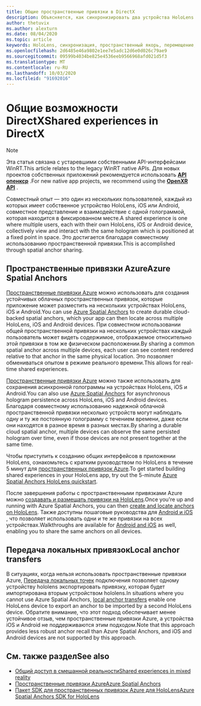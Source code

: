 ```yaml
---
title: Общие пространственные привязки в DirectX
description: Объясняется, как синхронизировать два устройства HoloLens путем совместного использования пространственных привязок.
author: thetuvix
ms.author: alexturn
ms.date: 08/04/2020
ms.topic: article
keywords: HoloLens, синхронизация, пространственный якорь, перемещение, многопрограммный, просмотр, сценарий, пошаговое руководство, пример кода, Azure, пространственные привязки Azure, ASA
ms.openlocfilehash: 2d6485e46a9802e1ee7e5adc12d6e0d026c79ae9
ms.sourcegitcommit: 09599b4034be825e4536eeb9566968afd021d5f3
ms.translationtype: MT
ms.contentlocale: ru-RU
ms.lasthandoff: 10/03/2020
ms.locfileid: "91692016"
---
```

# <a name="shared-experiences-in-directx"></a><span data-ttu-id="bc987-104">Общие возможности DirectX</span><span class="sxs-lookup"><span data-stu-id="bc987-104">Shared experiences in DirectX</span></span>

> [!NOTE]
> <span data-ttu-id="bc987-105">Эта статья связана с устаревшими собственными API-интерфейсами WinRT.</span><span class="sxs-lookup"><span data-stu-id="bc987-105">This article relates to the legacy WinRT native APIs.</span></span>  <span data-ttu-id="bc987-106">Для новых проектов собственных приложений рекомендуется использовать **[API опенкср](../native/openxr-getting-started.md)** .</span><span class="sxs-lookup"><span data-stu-id="bc987-106">For new native app projects, we recommend using the **[OpenXR API](../native/openxr-getting-started.md)** .</span></span>

<span data-ttu-id="bc987-107">Совместный опыт — это один из нескольких пользователей, каждый из которых имеет собственное устройство HoloLens, iOS или Android, совместное представление и взаимодействие с одной голограммой, которая находится в фиксированном месте.</span><span class="sxs-lookup"><span data-stu-id="bc987-107">A shared experience is one where multiple users, each with their own HoloLens, iOS or Android device, collectively view and interact with the same hologram which is positioned at a fixed point in space.</span></span> <span data-ttu-id="bc987-108">Это достигается благодаря совместному использованию пространственной привязки.</span><span class="sxs-lookup"><span data-stu-id="bc987-108">This is accomplished through spatial anchor sharing.</span></span>

## <a name="azure-spatial-anchors"></a><span data-ttu-id="bc987-109">Пространственные привязки Azure</span><span class="sxs-lookup"><span data-stu-id="bc987-109">Azure Spatial Anchors</span></span>

<span data-ttu-id="bc987-110"><a href="https://docs.microsoft.com/azure/spatial-anchors/overview" target="_blank">Пространственные привязки Azure</a> можно использовать для создания устойчивых облачных пространственных привязок, которые приложение может разместить на нескольких устройствах HoloLens, iOS и Android.</span><span class="sxs-lookup"><span data-stu-id="bc987-110">You can use <a href="https://docs.microsoft.com/azure/spatial-anchors/overview" target="_blank">Azure Spatial Anchors</a> to create durable cloud-backed spatial anchors, which your app can then locate across multiple HoloLens, iOS and Android devices.</span></span>  <span data-ttu-id="bc987-111">При совместном использовании общей пространственной привязки на нескольких устройствах каждый пользователь может видеть содержимое, отображаемое относительно этой привязки в том же физическом расположении.</span><span class="sxs-lookup"><span data-stu-id="bc987-111">By sharing a common spatial anchor across multiple devices, each user can see content rendered relative to that anchor in the same physical location.</span></span>  <span data-ttu-id="bc987-112">Это позволяет обмениваться опытом в режиме реального времени.</span><span class="sxs-lookup"><span data-stu-id="bc987-112">This allows for real-time shared experiences.</span></span>

<span data-ttu-id="bc987-113"><a href="https://docs.microsoft.com/azure/spatial-anchors/overview" target="_blank">Пространственные привязки Azure</a> можно также использовать для сохранения асинхронной голограммы на устройствах HoloLens, iOS и Android.</span><span class="sxs-lookup"><span data-stu-id="bc987-113">You can also use <a href="https://docs.microsoft.com/azure/spatial-anchors/overview" target="_blank">Azure Spatial Anchors</a> for asynchronous hologram persistence across HoloLens, iOS and Android devices.</span></span>  <span data-ttu-id="bc987-114">Благодаря совместному использованию надежной облачной пространственной привязки несколько устройств могут наблюдать одну и ту же постоянную голограмму с течением времени, даже если они находятся в разное время в разных местах.</span><span class="sxs-lookup"><span data-stu-id="bc987-114">By sharing a durable cloud spatial anchor, multiple devices can observe the same persisted hologram over time, even if those devices are not present together at the same time.</span></span>

<span data-ttu-id="bc987-115">Чтобы приступить к созданию общих интерфейсов в приложении HoloLens, ознакомьтесь с кратким руководством по HoloLens в течение 5 минут для <a href="https://docs.microsoft.com/azure/spatial-anchors/quickstarts/get-started-hololens" target="_blank">пространственных привязок Azure</a>.</span><span class="sxs-lookup"><span data-stu-id="bc987-115">To get started building shared experiences in your HoloLens app, try out the 5-minute <a href="https://docs.microsoft.com/azure/spatial-anchors/quickstarts/get-started-hololens" target="_blank">Azure Spatial Anchors HoloLens quickstart</a>.</span></span>

<span data-ttu-id="bc987-116">После завершения работы с пространственными привязками Azure можно <a href="https://docs.microsoft.com/azure/spatial-anchors/concepts/create-locate-anchors-cpp-winrt" target="_blank">создавать и размещать привязки на HoloLens</a>.</span><span class="sxs-lookup"><span data-stu-id="bc987-116">Once you're up and running with Azure Spatial Anchors, you can then <a href="https://docs.microsoft.com/azure/spatial-anchors/concepts/create-locate-anchors-cpp-winrt" target="_blank">create and locate anchors on HoloLens</a>.</span></span>  <span data-ttu-id="bc987-117">Также доступны пошаговые руководства для <a href="https://docs.microsoft.com/azure/spatial-anchors/create-locate-anchors-overview" target="_blank">Android и iOS</a> , что позволяет использовать одни и те же привязки на всех устройствах.</span><span class="sxs-lookup"><span data-stu-id="bc987-117">Walkthroughs are available for <a href="https://docs.microsoft.com/azure/spatial-anchors/create-locate-anchors-overview" target="_blank">Android and iOS</a> as well, enabling you to share the same anchors on all devices.</span></span>

## <a name="local-anchor-transfers"></a><span data-ttu-id="bc987-118">Передача локальных привязок</span><span class="sxs-lookup"><span data-stu-id="bc987-118">Local anchor transfers</span></span>

<span data-ttu-id="bc987-119">В ситуациях, когда нельзя использовать пространственные привязки Azure, [Передача локальных точек](../../out-of-scope/local-anchor-transfers-in-directx.md) подключения позволяет одному устройству hololens экспортировать привязку, которая будет импортирована вторым устройством hololens.</span><span class="sxs-lookup"><span data-stu-id="bc987-119">In situations where you cannot use Azure Spatial Anchors, [local anchor transfers](../../out-of-scope/local-anchor-transfers-in-directx.md) enable one HoloLens device to export an anchor to be imported by a second HoloLens device.</span></span>  <span data-ttu-id="bc987-120">Обратите внимание, что этот подход обеспечивает менее устойчивое отзыв, чем пространственные привязки Azure, а устройства iOS и Android не поддерживаются этим подходом.</span><span class="sxs-lookup"><span data-stu-id="bc987-120">Note that this approach provides less robust anchor recall than Azure Spatial Anchors, and iOS and Android devices are not supported by this approach.</span></span>

## <a name="see-also"></a><span data-ttu-id="bc987-121">См. также раздел</span><span class="sxs-lookup"><span data-stu-id="bc987-121">See also</span></span>
* [<span data-ttu-id="bc987-122">Общий доступ в смешанной реальности</span><span class="sxs-lookup"><span data-stu-id="bc987-122">Shared experiences in mixed reality</span></span>](shared-experiences-in-mixed-reality.md)
* <span data-ttu-id="bc987-123"><a href="https://docs.microsoft.com/azure/spatial-anchors" target="_blank">Пространственные привязки Azure</a></span><span class="sxs-lookup"><span data-stu-id="bc987-123"><a href="https://docs.microsoft.com/azure/spatial-anchors" target="_blank">Azure Spatial Anchors</a></span></span>
* <span data-ttu-id="bc987-124"><a href="https://docs.microsoft.com/cpp/api/spatial-anchors/winrt/" target="_blank">Пакет SDK для пространственных привязок Azure для HoloLens</a></span><span class="sxs-lookup"><span data-stu-id="bc987-124"><a href="https://docs.microsoft.com/cpp/api/spatial-anchors/winrt/" target="_blank">Azure Spatial Anchors SDK for HoloLens</a></span></span>